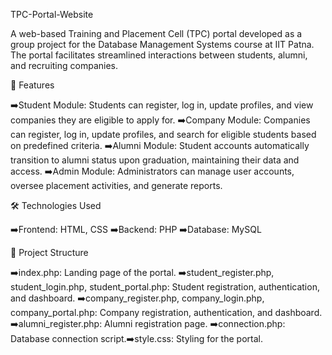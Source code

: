 TPC-Portal-Website

A web-based Training and Placement Cell (TPC) portal developed as a group project for the Database Management Systems course at IIT Patna. The portal facilitates streamlined interactions between students, alumni, and recruiting companies.​

🚀 Features

➡️Student Module: Students can register, log in, update profiles, and view companies they are eligible to apply for.​
➡️Company Module: Companies can register, log in, update profiles, and search for eligible students based on predefined criteria.​
➡️Alumni Module: Student accounts automatically transition to alumni status upon graduation, maintaining their data and access.​
➡️Admin Module: Administrators can manage user accounts, oversee placement activities, and generate reports.​

🛠️ Technologies Used

➡️Frontend: HTML, CSS​
➡️Backend: PHP​
➡️Database: MySQL​

📁 Project Structure

➡️index.php: Landing page of the portal.​
➡️student_register.php, student_login.php, student_portal.php: Student registration, authentication, and dashboard.​
➡️company_register.php, company_login.php, company_portal.php: Company registration, authentication, and dashboard.​
➡️alumni_register.php: Alumni registration page.​
➡️connection.php: Database connection script.​
➡️style.css: Styling for the portal.​

 

